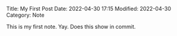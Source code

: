 Title: My First Post
Date: 2022-04-30 17:15
Modified: 2022-04-30
Category: Note

This is my first note. Yay. Does this show in commit.